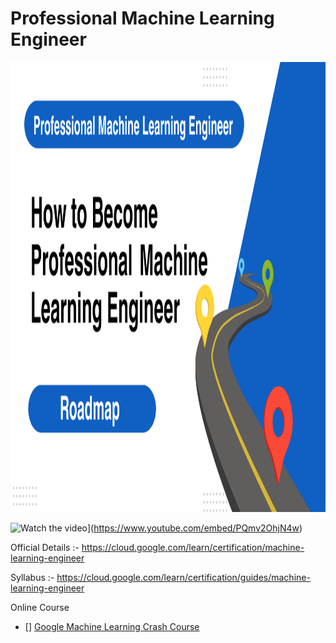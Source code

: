 # Professional Machine Learning Engineer 

<img src="/Professional ML Engineer /Section 1: Architecting low-code ML solutions/How to Become  Professional Machine Learning Engineer.png" alt="Alt text" title="Optional title" width="1080" height="720"/>

![Watch the video](https://img.youtube.com/vi/)](https://www.youtube.com/embed/PQmv2OhjN4w)


Official Details :- https://cloud.google.com/learn/certification/machine-learning-engineer

Syllabus :- https://cloud.google.com/learn/certification/guides/machine-learning-engineer

Online Course
- [] [Google Machine Learning Crash Course](https://developers.google.com/machine-learning/crash-course/ml-intro)
